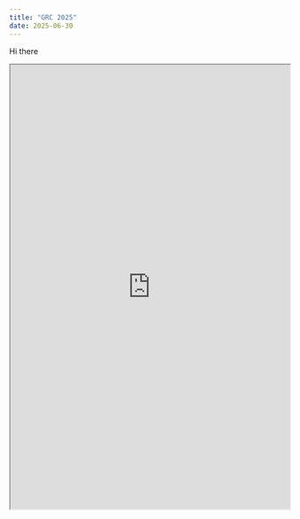 ```yaml
---
title: "GRC 2025"
date: 2025-06-30
---
```

Hi there
<iframe src="https://docs.google.com/viewer?url=https://thezodiacus.com/wp-content/uploads/2025/06/INFORMATION-CLASSIFICATION-BY-RAFA-VR-compactado.pdf&embedded=true" width="100%" height="800px"></iframe>
